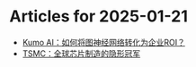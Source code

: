 # Articles for 2025-01-21

- [Kumo AI：如何将图神经网络转化为企业ROI？](https://keithhchen.github.io/wpa-md-previews/2025-01-21/html/Kumo-AI如何将图神经网络转化为企业ROI.html)
- [TSMC：全球芯片制造的隐形冠军](https://keithhchen.github.io/wpa-md-previews/2025-01-21/html/TSMC全球芯片制造的隐形冠军.html)